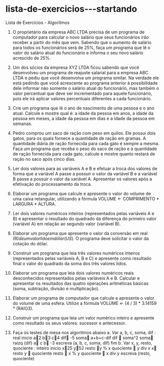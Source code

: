 # lista-de-exercicios---startando

Lista de Exercícios - Algoritmos

1) O proprietário da empresa ABC LTDA precisa de um programa de computador para
calcular o novo salário que seus funcionários irão receber a partir do mês que vem.
Sabendo que o aumento de salário para todos os funcionários será de 25%, faça um
programa que lê o valor do salário atual do funcionário e informa o seu novo salário
acrescido de 25%.

2) Um dos sócios da empresa XYZ LTDA ficou sabendo que você desenvolveu um
programa de reajuste salarial para a empresa ABC LTDA e pediu que você desenvolva
um programa similar. Na verdade ele está pedindo que você acrescente ao programa
anterior à possibilidade dele informar não somente o salário atual do funcionário, mas
também o valor percentual que deve ser incrementado para aquele funcionário, pois
ele irá aplicar valores percentuais diferentes a cada funcionário.

3) Crie um programa que lê o ano de nascimento de uma pessoa e o ano atual. Calcule e
mostre qual é: a idade da pessoa em anos, a idade da pessoa em meses, a idade da
pessoa em dias e a idade da pessoa em semanas.

4) Pedro comprou um saco de ração com peso em quilos. Ele possui dois gatos, para os
quais fornece a quantidade de ração em gramas. A quantidade diária de ração
fornecida para cada gato é sempre a mesma. Faça um programa que receba o peso do
saco de ração e a quantidade de ração fornecida para cada gato, calcule e mostre
quanto restará de ração no saco após cinco dias.

5) Ler dois valores para as variáveis A e B e efetuar a troca dos valores de forma que a
variável A passe a possuir o valor da variável B e a variável B passe a possuir o valor da
variável A. Apresentar os valores após a efetivação do processamento da troca.

6) Elaborar um programa que calcule e apresente o valor do volume de uma caixa
retangular, utilizando a fórmula VOLUME <- COMPRIMENTO * LARGURA * ALTURA.

7) Ler dois valores numéricos inteiros (representados pelas variáveis A e B) e apresentar
o resultado do quadrado da diferença do primeiro valor (variável A) em relação ao
segundo valor (variável B).

8) Elaborar um programa que apresente o valor da conversão em real (R$) de um valor
lido em dólar (US$). O programa deve solicitar o valor da cotação do dólar.

9) Construir um programa que leia três valores numéricos inteiros (representados pelas
variáveis A, B e C) e apresente como resultado final o valor do quadrado da soma dos
três valores lidos.

10) Elaborar um programa que leia dois valores numéricos reais desconhecidos
representados pelas variáveis A e B. Calcular e apresentar os resultados das quatro
operações aritméticas básicas (soma, subtração, divisão e multiplicação).

11) Elaborar um programa de computador que calcule e apresente o valor do volume de
uma esfera. Utilize a fórmula VOLUME <- (4 / 3) * 3.14159 * (RAIO3).

12) Construir um programa que leia um valor numérico inteiro e apresente como
resultado os seus valores: sucessor e antecessor.

13) Faça os testes de mesa nos algoritmos abaixo
a. Var
a, b, c, soma, dif : real
inicio
a2
b3
c4
dif -5
soma a+b+c-dif
dif  soma^2
soma raizq (dif)
a c
b -3
escreva (a, b, c, soma, dif)
fim
b. Var
x, y, resto, quociente : inteiro
inicio
x25
y52
resto y % x
quociente  y div x
x resto
y  quociente
resto  x % y
quociente  x div y
escreva (resto, quociente)
